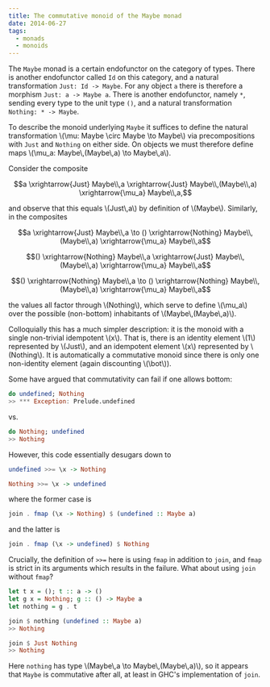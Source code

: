 ```yaml
---
title: The commutative monoid of the Maybe monad 
date: 2014-06-27
tags: 
  - monads
  - monoids
---
```


The `Maybe` monad is a certain endofunctor on the category of types. There
is another endofunctor called `Id` on this category, and a natural
transformation `Just: Id -> Maybe`. For any object `a` there is
therefore a morphism `Just: a -> Maybe a`. There is another endofunctor,
namely `*`, sending every type to the unit type `()`, and a
natural transformation `Nothing: * -> Maybe`.

To describe the monoid underlying `Maybe` it suffices to define the natural
transformation \\(\mu: Maybe \circ Maybe \to Maybe\\) via precompositions with
`Just` and `Nothing` on either side. On objects we must therefore define
maps \\(\mu_a: Maybe\\,(Maybe\\,a) \to Maybe\\,a\\). 

Consider the composite 

$$a \xrightarrow{Just} Maybe\\,a \xrightarrow{Just} Maybe\\,(Maybe\\,a)
\xrightarrow{\mu_a} Maybe\\,a,$$ 

and observe that this equals \\(Just\\,a\\) by definition of \\(Maybe\\). 
Similarly, in the composites

$$a \xrightarrow{Just} Maybe\\,a \to () \xrightarrow{Nothing} Maybe\\,(Maybe\\,a) 
\xrightarrow{\mu_a} Maybe\\,a$$

$$() \xrightarrow{Nothing} Maybe\\,a \xrightarrow{Just}
Maybe\\,(Maybe\\,a) \xrightarrow{\mu_a} Maybe\\,a$$

$$() \xrightarrow{Nothing} Maybe\\,a \to () \xrightarrow{Nothing}
Maybe\\,(Maybe\\,a) \xrightarrow{\mu_a} Maybe\\,a$$

the values all factor through \\(Nothing\\), which serve to define \\(\mu_a\\)
over the possible (non-bottom) inhabitants of \\(Maybe\\,(Maybe\\,a)\\).

Colloquially this has a much simpler description: it is the monoid with a single
non-trivial idempotent \\(x\\). That is, there is an identity element \\(1\\)
represented by \\(Just\\), and an idempotent element \\(x\\) represented by
\\(Nothing\\). It is automatically a commutative monoid since there is only one
non-identity element (again discounting \\(\bot\\)).

Some have argued that commutativity can fail if one allows bottom: 

```haskell
do undefined; Nothing
>> *** Exception: Prelude.undefined
```

vs.

```haskell
do Nothing; undefined
>> Nothing
```

However, this code essentially desugars down to

```haskell
undefined >>= \x -> Nothing
```
    
```haskell
Nothing >>= \x -> undefined
```

where the former case is 

```haskell
join . fmap (\x -> Nothing) $ (undefined :: Maybe a)
```

and the latter is

```haskell
join . fmap (\x -> undefined) $ Nothing
```

Crucially, the definition of `>>=` here is using `fmap` in addition to `join`, and
`fmap` is strict in its arguments which results in the failure. What about using
`join` without `fmap`?

```haskell
let t x = (); t :: a -> ()
let g x = Nothing; g :: () -> Maybe a
let nothing = g . t

join $ nothing (undefined :: Maybe a)
>> Nothing

join $ Just Nothing
>> Nothing
```

Here `nothing` has type \\(Maybe\\,a \to Maybe\\,(Maybe\\,a)\\), so it appears
that `Maybe` is commutative after all, at least in GHC's implementation of `join`. 

